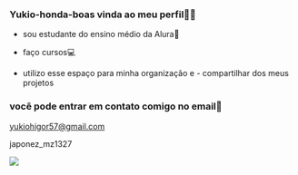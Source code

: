 ### Yukio-honda-boas vinda ao meu perfil🔱📿

- sou estudante do ensino médio da Alura📕
- faço cursos💻

- utilizo esse espaço para minha organização e - compartilhar dos meus projetos 

### você pode entrar em contato comigo no email📧
yukiohigor57@gmail.com

japonez_mz1327

![](https://media1.tenor.com/m/sU97hRoAIjYAAAAd/toji-sharpen-jujutsu-kaisen.gif)
